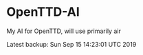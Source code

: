 # OpenTTD-AI
My AI for OpenTTD, will use primarily air

Latest backup: Sun Sep 15 14:23:01 UTC 2019
